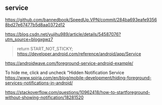 ## service

https://github.com/bannedbook/SpeedUp.VPN/commit/284ba693eafe93568bd27e67477b5d8aa0372d12

https://blog.csdn.net/yujihu989/article/details/54587076?utm_source=blogxgwz7


> return START_NOT_STICKY;
https://developer.android.com/reference/android/app/Service

https://androidwave.com/foreground-service-android-example/

To hide me, click and uncheck \"Hidden Notification Service\
https://www.spiria.com/en/blog/mobile-development/hiding-foreground-services-notifications-in-android/

https://stackoverflow.com/questions/10962418/how-to-startforeground-without-showing-notification/18281520
